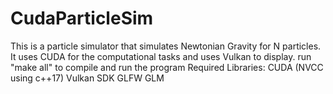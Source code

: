 # CudaParticleSim
This is a particle simulator that simulates Newtonian Gravity for N particles.
It uses CUDA for the computational tasks and uses Vulkan to display.
run "make all" to compile and run the program
Required Libraries:
CUDA (NVCC using c++17)
Vulkan SDK
GLFW
GLM
